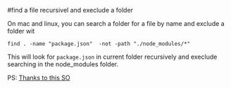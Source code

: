 #find a file recursivel and execlude a folder

On mac and linux, you can search a folder for a file by name and exclude a folder wit

```find . -name "package.json"  -not -path "./node_modules/*"```

This will look for `package.json` in current folder recursively and execlude searching in the node_modules folder.

PS: [Thanks to this SO](http://stackoverflow.com/questions/25188290/exclude-sub-directories-from-find)

